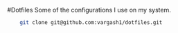 #Dotfiles
Some of the configurations I use on my system.



```bash
    git clone git@github.com:vargash1/dotfiles.git
```
